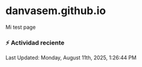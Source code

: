# danvasem.github.io
Mi test page

### :zap: Actividad reciente
<!--RECENT_ACTIVITY:start-->
<!--RECENT_ACTIVITY:end-->

<!--RECENT_ACTIVITY:last_update-->
Last Updated: Monday, August 11th, 2025, 1:26:44 PM
<!--RECENT_ACTIVITY:last_update_end-->
